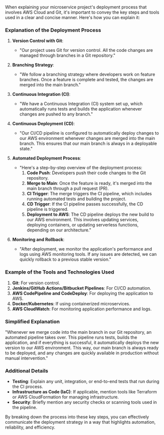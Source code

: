 When explaining your microservice project's deployment process that involves AWS Cloud and Git, it's important to convey the key steps and tools used in a clear and concise manner. Here's how you can explain it:

### Explanation of the Deployment Process

1. **Version Control with Git**:
   - "Our project uses Git for version control. All the code changes are managed through branches in a Git repository."

2. **Branching Strategy**:
   - "We follow a branching strategy where developers work on feature branches. Once a feature is complete and tested, the changes are merged into the main branch."

3. **Continuous Integration (CI)**:
   - "We have a Continuous Integration (CI) system set up, which automatically runs tests and builds the application whenever changes are pushed to any branch."

4. **Continuous Deployment (CD)**:
   - "Our CI/CD pipeline is configured to automatically deploy changes to our AWS environment whenever changes are merged into the main branch. This ensures that our main branch is always in a deployable state."

5. **Automated Deployment Process**:
   - "Here's a step-by-step overview of the deployment process:
     1. **Code Push**: Developers push their code changes to the Git repository.
     2. **Merge to Main**: Once the feature is ready, it's merged into the main branch through a pull request (PR).
     3. **CI Trigger**: The merge triggers the CI pipeline, which includes running automated tests and building the project.
     4. **CD Trigger**: If the CI pipeline passes successfully, the CD pipeline is triggered.
     5. **Deployment to AWS**: The CD pipeline deploys the new build to our AWS environment. This involves updating services, deploying containers, or updating serverless functions, depending on our architecture."

6. **Monitoring and Rollback**:
   - "After deployment, we monitor the application's performance and logs using AWS monitoring tools. If any issues are detected, we can quickly rollback to a previous stable version."

### Example of the Tools and Technologies Used

1. **Git**: For version control.
2. **Jenkins/GitHub Actions/Bitbucket Pipelines**: For CI/CD automation.
3. **AWS CodePipeline and CodeDeploy**: For deploying the application to AWS.
4. **Docker/Kubernetes**: If using containerized microservices.
5. **AWS CloudWatch**: For monitoring application performance and logs.

### Simplified Explanation

"Whenever we merge code into the main branch in our Git repository, an automated pipeline takes over. This pipeline runs tests, builds the application, and if everything is successful, it automatically deploys the new version to our AWS environment. This way, our main branch is always ready to be deployed, and any changes are quickly available in production without manual intervention."

### Additional Details

- **Testing**: Explain any unit, integration, or end-to-end tests that run during the CI process.
- **Infrastructure as Code (IaC)**: If applicable, mention tools like Terraform or AWS CloudFormation for managing infrastructure.
- **Security**: Briefly mention any security checks or scanning tools used in the pipeline.

By breaking down the process into these key steps, you can effectively communicate the deployment strategy in a way that highlights automation, reliability, and efficiency.